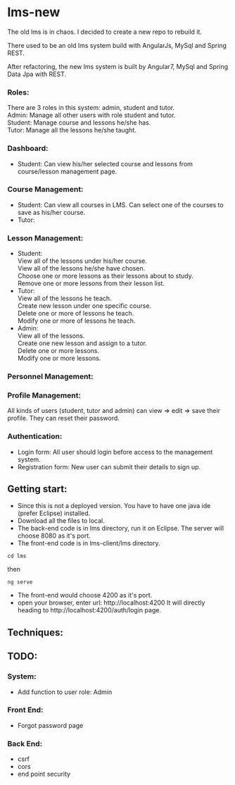 # lms-new
The old lms is in chaos. I decided to create a new repo to rebuild it.

There used to be an old lms system build with AngularJs, MySql and Spring REST.

After refactoring, the new lms system is built by Angular7, MySql and Spring Data Jpa with REST.


### Roles:
There are 3 roles in this system: admin, student and tutor.  
Admin: Manage all other users with role student and tutor.  
Student: Manage course and lessons he/she has.   
Tutor: Manage all the lessons he/she taught.  

### Dashboard:
* Student: 
Can view his/her selected course and lessons from course/lesson management page.

### Course Management:
*  Student: 
Can view all courses in LMS.
Can select one of the courses to save as his/her course.
* Tutor:

  

### Lesson Management:  
*  Student:  
    View all of the lessons under his/her course.  
    View all of the lessons he/she have chosen.  
    Choose one or more lessons as their lessons about to study.  
    Remove one or more lessons from their lesson list.  
*  Tutor:  
    View all of the lessons he teach.  
    Create new lesson under one specific course.  
    Delete one or more of lessons he teach.  
    Modify one or more of lessons he teach.  
*  Admin:  
    View all of the lessons.  
    Create one new lesson and assign to a tutor.  
    Delete one or more lessons.  
    Modify one or more lessons.  

### Personnel Management:  

### Profile Management:  
All kinds of users (student, tutor and admin) can view => edit => save their profile. They can reset their password.

### Authentication:  
* Login form: All user should login before access to the management system.
* Registration form: New user can submit their details to sign up.

## Getting start:  
* Since this is not a deployed version. You have to have one java ide (prefer Eclipse) installed.
* Download all the files to local. 
* The back-end code is in lms directory, run it on Eclipse. The server will choose 8080 as it's port.
* The front-end code is in lms-client/lms directory. 
```
cd lms
```
then
```
ng serve
```
* The front-end would choose 4200 as it's port.
* open your browser, enter url: http://localhost:4200 It will directly heading to http://localhost:4200/auth/login page.

## Techniques:

## TODO:
### System:
* Add function to user role: Admin
### Front End:
* Forgot password page
### Back End:
* csrf
* cors
* end point security

